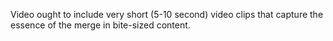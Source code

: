 Video ought to include very short (5-10 second) video clips that capture the essence of the merge in bite-sized content.
